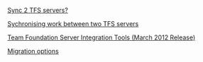 [Sync 2 TFS servers?](https://stackoverflow.com/questions/50296312/sync-2-tfs-servers)



[Sychronising work between two TFS servers](https://stackoverflow.com/questions/24065010/sychronising-work-between-two-tfs-servers)


[Team Foundation Server Integration Tools (March 2012 Release)](https://marketplace.visualstudio.com/items?itemName=Willy-PSchaub.TeamFoundationServerIntegrationToolsMarch2012Relea)


[Migration options](https://docs.microsoft.com/en-us/vsts/articles/migrate-to-vsts-from-tfs)
